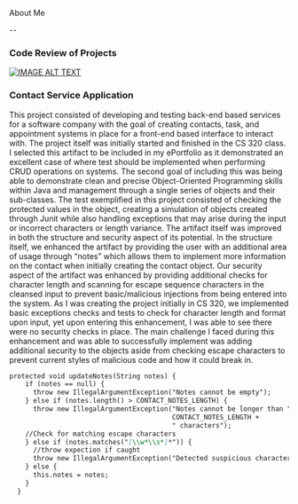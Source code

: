 About Me




--
### Code Review of Projects
[![IMAGE ALT TEXT](https://user-images.githubusercontent.com/52177935/145691919-19fc0537-147c-4558-b081-4f85f0a3552b.PNG)](https://www.youtube.com/watch?v=_7mXQKjlJFA "Code Review")

### Contact Service Application
This project consisted of developing and testing back-end based services for a software company with the goal of creating contacts, task, and appointment systems in place for a front-end based interface to interact with. The project itself was initially started and finished in the CS 320 class. I selected this artifact to be included in my ePortfolio as it demonstrated an excellent case of where test should be implemented when performing CRUD operations on systems. The second goal of including this was being able to demonstrate clean and precise Object-Oriented Programming skills within Java and management through a single series of objects and their sub-classes. 
The test exemplified in this project consisted of checking the protected values in the object, creating a simulation of objects created through Junit while also handling exceptions that may arise during the input or incorrect characters or length variance. The artifact itself was improved in both the structure and security aspect of its potential. In the structure itself, we enhanced the artifact by providing the user with an additional area of usage through “notes” which allows them to implement more information on the contact when initially creating the contact object. Our security aspect of the artifact was enhanced by providing additional checks for character length and scanning for escape sequence characters in the cleansed input to prevent basic/malicious injections from being entered into the system. 
As I was creating the project initially in CS 320, we implemented basic exceptions checks and tests to check for character length and format upon input, yet upon entering this enhancement, I was able to see there were no security checks in place. The main challenge I faced during this enhancement and was able to successfully implement was adding additional security to the objects aside from checking escape characters to prevent current styles of malicious code and how it could break in.

```markdown
protected void updateNotes(String notes) {
    if (notes == null) {
      throw new IllegalArgumentException("Notes cannot be empty");
    } else if (notes.length() > CONTACT_NOTES_LENGTH) {
      throw new IllegalArgumentException("Notes cannot be longer than " +
                                         CONTACT_NOTES_LENGTH +
                                         " characters");
    //Check for matching escape characters
    } else if (notes.matches("[\\w*\\s*]*")) {
      //throw expection if caught
      throw new IllegalArgumentException("Detected suspicious characters, please try again.");
    } else {
      this.notes = notes;
    }
  }
```


